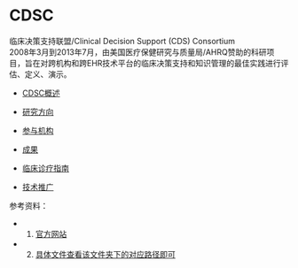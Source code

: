 # CDSC

临床决策支持联盟/Clinical Decision Support (CDS) Consortium                       
2008年3月到2013年7月，由美国医疗保健研究与质量局/AHRQ赞助的科研项目，旨在对跨机构和跨EHR技术平台的临床决策支持和知识管理的最佳实践进行评估、定义、演示。


* [CDSC概述](CDSC_2pp_overview.md)

* [研究方向](Six_specific_research_objectives.md)

* [参与机构](Organizations.md)

* [成果](Accomplishments.md)

* [临床诊疗指南](ClinicalGuidelines.md)

* [技术推广](Dissemination.md)




参考资料：     
* 1. [官方网站](http://www.cdsconsortium.org/default.asp)                
* 2. [具体文件查看该文件夹下的对应路径即可](Accomplishments成果/)